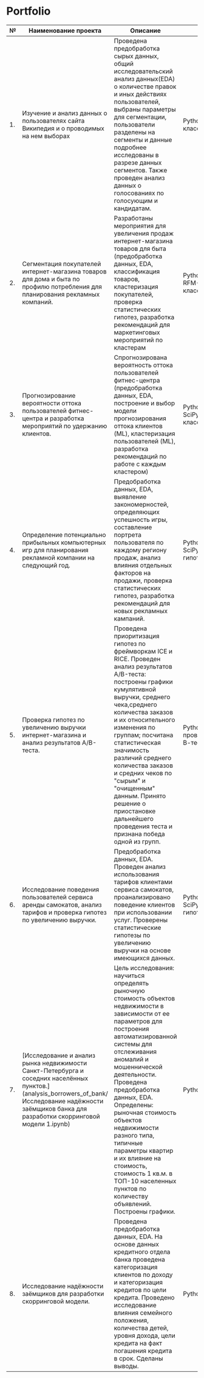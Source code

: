# Portfolio
|№|Наименование проекта|Описание|Стек|
|--|--|--|--|
|1.|Изучение и анализ данных о пользователях сайта Википедия и о проводимых на нем выборах|Проведена предобработка сырых данных, общий исследовательский анализ данных(EDA) о количестве правок и иных действиях пользователей, выбраны параметры для сегментации, пользователи разделены на сегменты и данные подробнее исследованы в разрезе данных сегментов. Также проведен анализ данных о голосованиях по голосующим и кандидатам.|Python, Pandas, Matplotlib, классификация|
|2.|Сегментация покупателей интернет-магазина товаров для дома и быта по профилю потребления для планирования рекламных компаний.|Разработаны мероприятия для увеличения продаж интернет-магазина товаров для быта (предобработка данных, EDA, классификация товаров, кластеризация покупателей, проверка статистических гипотез, разработка рекомендаций для маркетинговых мероприятий по кластерам|Python,Pandas,Matplotlib,Seaborn,Scipy, RFM-анализ, кластеризация, классификация|
|3.|Прогнозирование вероятности оттока пользователей фитнес-центра и разработка мероприятий по удержанию клиентов.|Спрогнозирована вероятность оттока пользователей фитнес-центра (предобработка данных, EDA, построение и выбор модели прогнозирования оттока клиентов (ML), кластеризация пользователей (ML), разработка рекомендаций по работе с каждым кластером)|Python, Pandas, Matplotlib, Seaborn, SciPy, Sklearn, машинное обучение, классификация, кластеризация|
|4.|Определение потенциально прибыльных компьютерных игр для планирования рекламной компании на следующий год.|Предобработка данных, EDA, выявление закономерностей, определяющих успешность игры, составление портрета пользователя по каждому региону продаж, анализ влияния отдельных факторов на продажи, проверка статистических гипотез, разработка рекомендаций для новых рекламных кампаний.|Python, Pandas, Matplotlib, Seaborn, SciPy, проверка статистических гипотез|
|5.|Проверка гипотез по увеличению выручки интернет-магазина и анализ результатов А/В-теста.|Проведена приоритизация гипотез по фреймворкам ICE и RICE. Проведен анализ результатов A/B-теста: построены графики кумулятивной выручки, среднего чека,среднего количества заказов и их относительного изменения по группам; посчитана статистическая значимость различий среднего количества заказов и средних чеков по "сырым" и "очищенным" данным. Принято решение о приостановке дальнейшего проведения теста и признана победа одной из групп.|Python, Pandas, Matplotlib, SciPy, проверка статистических гипотез, А/В-тестирование|
|6.|Исследование поведения пользователей сервиса аренды самокатов, анализ тарифов и проверка гипотез по увеличению выручки.|Предобработка данных, EDA. Проведен анализ использования тарифов клиентами сервиса самокатов, проанализировано поведение клиентов при использовании услуг. Проверены статистические гипотезы по увеличению выручки на основе имеющихся данных.|Python, Pandas, Matplotlib, NumPy, SciPy, проверка статистических гипотез|
|7.|[Исследование и анализ рынка недвижимости Санкт-Петербурга и соседних населённых пунктов.](analysis_borrowers_of_bank/Исследование надёжности заёмщиков банка для разработки скорринговой модели 1.ipynb)|Цель исследования: научиться определять рыночную стоимость объектов недвижимости в зависимости от ее параметров для построения автоматизированной системы для отслеживания аномалий и мошеннической деятельности. Проведена предобработка данных, EDA. Определены: рыночная стоимость объектов недвижимости разного типа, типичные параметры квартир и их влияние на стоимость, стоимость 1 кв.м. в ТОП-10 населенных пунктов по количеству объявлений. Построены графики.|Python, Pandas, Matplotlib, Seaborn|
|8.|Исследование надёжности заёмщиков для разработки скорринговой модели.|Проведена предобработка данных, EDA. На основе данных кредитного отдела банка проведена категоризация клиентов по доходу и категоризация кредитов по цели кредита. Проведено исследование влияния семейного положения, количества детей, уровня дохода, цели кредита на факт погашения кредита в срок. Сделаны выводы.|Python, Pandas|
